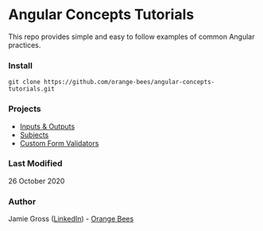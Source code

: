 # Angular Concepts Tutorials

This repo provides simple and easy to follow examples of common Angular practices.

### Install

`git clone https://github.com/orange-bees/angular-concepts-tutorials.git`

### Projects

- [Inputs & Outputs](https://github.com/orange-bees/angular-concepts-tutorials/tree/master/inputs-outputs)
- [Subjects](https://github.com/orange-bees/angular-concepts-tutorials/tree/master/subjects)
- [Custom Form Validators](https://github.com/orange-bees/angular-concepts-tutorials/tree/master/custom-form-validators)

### Last Modified

26 October 2020

### Author

Jamie Gross ([LinkedIn](https://www.linkedin.com/in/james-l-gross/)) - [Orange Bees](https://orangebees.com)